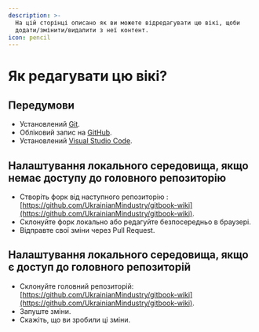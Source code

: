 ```yaml
---
description: >-
  На цій сторінці описано як ви можете відредагувати цю вікі, щоби
  додати/змінити/видалити з неї контент.
icon: pencil
---
```


# Як редагувати цю вікі?

## Передумови

* Установлений [Git](https://git-scm.com/).
* Обліковий запис на [GitHub](https://github.com).&#x20;
* Установлений [Visual Studio Code](https://code.visualstudio.com/).

## Налаштування локального середовища, якщо немає доступу до головного репозиторію

* Створіть форк від наступного репозиторію : [https://github.com/UkrainianMindustry/gitbook-wiki](https://github.com/UkrainianMindustry/gitbook-wiki).
* Склонуйте форк локально або редагуйте безпосередньо в браузері.
* Відправте свої зміни через Pull Request.

## Налаштування локального середовища, якщо є доступ до головного репозиторій

* Склонуйте головний репозиторій: [https://github.com/UkrainianMindustry/gitbook-wiki](https://github.com/UkrainianMindustry/gitbook-wiki).
* Запуште зміни.
* Скажіть, що ви зробили ці зміни.
